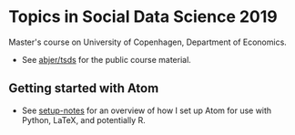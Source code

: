# Topics in Social Data Science 2019
Master's course on University of Copenhagen, Department of Economics.
-  See [abjer/tsds](https://github.com/abjer/tsds) for the public course material.

## Getting started with Atom
-  See [setup-notes](https://github.com/thornoe/sds_2018/blob/master/Setup/Setup-notes.MD) for an overview of how I set up Atom for use with Python, LaTeX, and potentially R.
